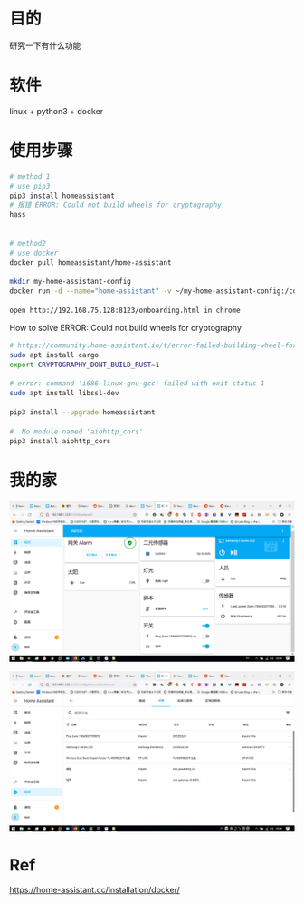 # 目的

研究一下有什么功能

# 软件

linux + python3 + docker

# 使用步骤

```bash
# method 1
# use pip3
pip3 install homeassistant
# 报错 ERROR: Could not build wheels for cryptography
hass


# method2
# use docker
docker pull homeassistant/home-assistant

mkdir my-home-assistant-config
docker run -d --name="home-assistant" -v ~/my-home-assistant-config:/config -v /etc/localtime:/etc/localtime:ro --net=host homeassistant/home-assistant

open http://192.168.75.128:8123/onboarding.html in chrome
```



How to solve ERROR: Could not build wheels for cryptography

```bash
# https://community.home-assistant.io/t/error-failed-building-wheel-for-cryptography/352020/4
sudo apt install cargo
export CRYPTOGRAPHY_DONT_BUILD_RUST=1

# error: command 'i686-linux-gnu-gcc' failed with exit status 1
sudo apt install libssl-dev

pip3 install --upgrade homeassistant

#  No module named 'aiohttp_cors'
pip3 install aiohttp_cors
```





# 我的家

![image-20210925160440554](../images/2021-09-25-home-assistent/image-20210925160440554.png)



![image-20210925160455772](../images/2021-09-25-home-assistent/image-20210925160455772.png)



# Ref

https://home-assistant.cc/installation/docker/

